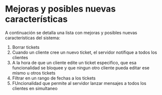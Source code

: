 # Mejoras y posibles nuevas características

A continuación se detalla una lista con mejoras y posibles nuevas características del sistema:

1) Borrar tickets
2) Cuando un cliente cree un nuevo ticket, el servidor notifique a todos los clientes
3) A la hora de que un cliente edite un ticket especifico, que esa funcionalidad se bloquee y que ningun otro cliente 
pueda editar ese mismo u otros tickets
4) Filtrar en un rango de fechas a los tickets
5) FUncionalidad que permite al servidor lanzar mensajes a todos los clientes en simultaneo